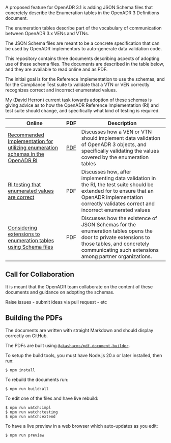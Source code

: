 
A proposed feature for OpenADR 3.1 is adding JSON Schema files that concretely describe the Enumeration tables in the OpenADR 3 Definitions document.

The enumeration tables describe part of the vocabulary of communication between OpenADR 3.x VENs and VTNs.

The JSON Schema files are meant to be a concrete specification that can be used by OpenADR implementors to auto-generate data validation code.

This repository contains three documents describing aspects of adopting use of these schema files.  The documents are described in the table below, and they are available to read online and as PDF.

The initial goal is for the Reference Implementation to use the schemas, and for the Compliance Test suite to validate that a VTN or VEN correctly recognizes correct and incorrect enumerated values.

My (David Herron) current task towards adoption of these schemas is giving advice as to how the OpenADR Reference Implementation (RI) and test suite should change, and specifically what kind of testing is required.

Online         | PDF | Description
---------------|-----|------------------
[Recommended Implementation for utilizing enumeration schemas in the OpenADR RI](./documents/RI-Implementation.md) | [PDF](./PDF/RI-Implementation.pdf) | Discusses how a VEN or VTN should implement data validation of OpenADR 3 objects, and specifically validating the values covered by the enumeration tables
[RI testing that enumerated values are correct](./documents/RI-Testing-Enumerated-Values.md) | PDF | Discusses how, after implementing data validation in the RI, the test suite should be extended for to ensure that an OpenADR implementation correctly validates correct and incorrect enumerated values
[Considering extensions to enumeration tables using Schema files](./documents/Extensions-Enumerations.md) | PDF | Discusses how the existence of JSON Schemas for the enumeration tables opens the door to private extensions to those tables, and concretely communicating such extensions among partner organizations.

## Call for Collaboration

It is meant that the OpenADR team collaborate on the content of these documents and guidance on adopting the schemas.

Raise issues - submit ideas via pull request - etc

## Building the PDFs

The documents are written with straight Markdown and should display correctly on GitHub.

The PDFs are built using [`@akashacms/pdf-document-builder`](https://akashacms.github.io/pdf-document-construction-set/guide/index.html).

To setup the build tools, you must have Node.js 20.x or later installed, then run:

```shell
$ npm install
```

To rebuild the documents run:

```shell
$ npm run build:all
```

To edit one of the files and have live rebuild:

```shell
$ npm run watch:impl
$ npm run watch:testing
$ npm run watch:extend
```

To have a live preview in a web browser which auto-updates as you edit:

```shell
$ npm run preview
```